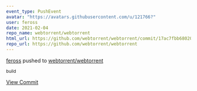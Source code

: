 ```yaml
---
event_type: PushEvent
avatar: "https://avatars.githubusercontent.com/u/121766?"
user: feross
date: 2021-02-04
repo_name: webtorrent/webtorrent
html_url: https://github.com/webtorrent/webtorrent/commit/17ac7fbb680206cc7467383b865811b7a485e9b3
repo_url: https://github.com/webtorrent/webtorrent
---
```


<a href='https://github.com/feross' target='_blank'>feross</a> pushed to <a href='https://github.com/webtorrent/webtorrent' target='_blank'>webtorrent/webtorrent</a>

<small>build</small>

<a href='https://github.com/webtorrent/webtorrent/commit/17ac7fbb680206cc7467383b865811b7a485e9b3' target='_blank'>View Commit</a>